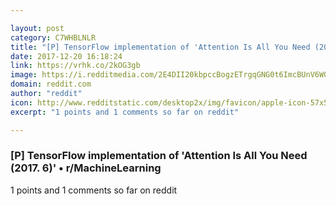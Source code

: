 ```yaml
---

layout: post
category: C7WHBLNLR
title: "[P] TensorFlow implementation of 'Attention Is All You Need (2017. 6)' • r/MachineLearning"
date: 2017-12-20 16:18:24
link: https://vrhk.co/2kOG3gb
image: https://i.redditmedia.com/2E4DII20kbpccBogzETrgqGNG0t6ImcBUnV6WO2iEZE.jpg?w=320&s=609ed93b4bbd7adb6454e23527f9aeb0
domain: reddit.com
author: "reddit"
icon: http://www.redditstatic.com/desktop2x/img/favicon/apple-icon-57x57.png
excerpt: "1 points and 1 comments so far on reddit"

---
```


### [P] TensorFlow implementation of 'Attention Is All You Need (2017. 6)' • r/MachineLearning

1 points and 1 comments so far on reddit